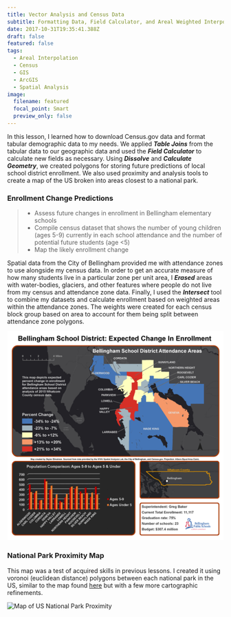 ```yaml
---
title: Vector Analysis and Census Data
subtitle: Formatting Data, Field Calculator, and Areal Weighted Interpolation
date: 2017-10-31T19:35:41.388Z
draft: false
featured: false
tags:
  - Areal Interpolation
  - Census
  - GIS
  - ArcGIS
  - Spatial Analysis
image:
  filename: featured
  focal_point: Smart
  preview_only: false
---
```

In this lesson, I learned how to download Census.gov data and format tabular demographic data to my needs. We applied ***Table Joins*** from the tabular data to our geographic data and used the ***Field Calculator*** to calculate new fields as necessary. Using ***Dissolve*** and ***Calculate Geometry***, we created polygons for storing future predictions of local school district enrollment. We also used proximity and analysis tools to create a map of the US broken into areas closest to a national park.

### Enrollment Change Predictions

> * Assess future changes in enrollment in Bellingham elementary schools
> * Compile census dataset that shows the number of young children (ages 5-9) currently in each school attendance and the number of potential future students (age <5)
> * Map the likely enrollment change

Spatial data from the City of Bellingham provided me with attendance zones to use alongside my census data. In order to get an accurate measure of how many students live in a particular zone per unit area, I ***Erased*** areas with water-bodies, glaciers, and other features where people do not live from my census and attendance zone data. Finally, I used the ***Intersect*** tool to combine my datasets and calculate enrollment based on weighted areas within the attendance zones. The weights were created for each census block group based on area to account for them being split between attendance zone polygons.

![Map of Bham School District Expected Change in Enrollment](elmstrom_lab3_map3.png "Bellingham School District Expected Change in Enrollment")

### National Park Proximity Map

This map was a test of acquired skills in previous lessons. I created it using voronoi (euclidean distance) polygons between each national park in the US, similar to the map found [here](https://www.reddit.com/r/MapPorn/comments/21yoxe/voronoi_map_of_national_parks_the_usa_divided/) but with a few more cartographic refinements.

![Map of US National Park Proximity](elmstrom_exam2.png "Map of US National Park Proximity")